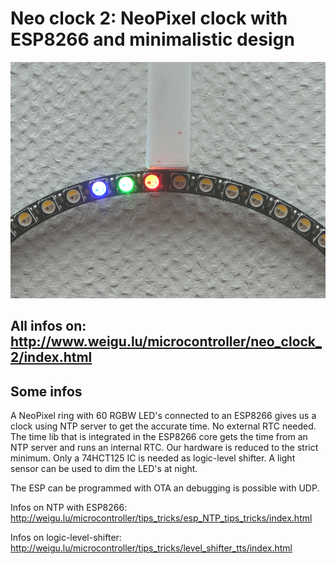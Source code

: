 # Neo clock 2: NeoPixel clock with ESP8266 and minimalistic design

![neo clock 2](png/neo_clock_2_800.png "neo clock 2")

## All infos on: <http://www.weigu.lu/microcontroller/neo_clock_2/index.html>

## Some infos

A NeoPixel ring with 60 RGBW LED's connected to an ESP8266 gives us a clock using NTP server to get the accurate time. No external RTC needed. The time lib that is integrated in the ESP8266 core gets the time from an NTP server and runs an internal RTC. Our hardware is reduced to the strict minimum. Only a 74HCT125 IC is needed as logic-level shifter.
A light sensor can be used to dim the LED's at night.

The ESP can be programmed with OTA an debugging is possible with UDP.

Infos on NTP with ESP8266: <http://weigu.lu/microcontroller/tips_tricks/esp_NTP_tips_tricks/index.html>

Infos on logic-level-shifter: <http://weigu.lu/microcontroller/tips_tricks/level_shifter_tts/index.html>





